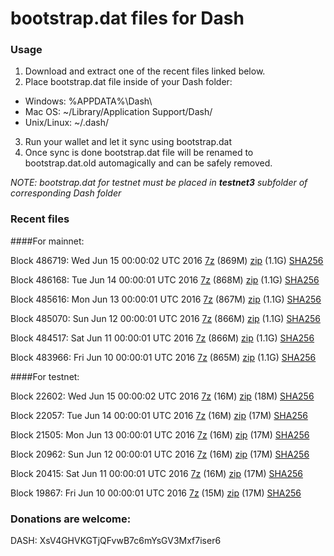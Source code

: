 # bootstrap.dat files for Dash

### Usage

1. Download and extract one of the recent files linked below.
2. Place bootstrap.dat file inside of your Dash folder:
 - Windows: %APPDATA%\Dash\
 - Mac OS: ~/Library/Application Support/Dash/
 - Unix/Linux: ~/.dash/
3. Run your wallet and let it sync using bootstrap.dat
4. Once sync is done bootstrap.dat file will be renamed to bootstrap.dat.old automagically and can be safely removed.

_NOTE: bootstrap.dat for testnet must be placed in **testnet3** subfolder of corresponding Dash folder_

### Recent files

####For mainnet:

Block 486719: Wed Jun 15 00:00:02 UTC 2016 [7z](https://transfer.sh/fTyjg/bootstrap.dat.20160615.7z) (869M) [zip](https://transfer.sh/fP3Ws/bootstrap.dat.20160615.zip) (1.1G) [SHA256](https://transfer.sh/150K27/sha256.txt)

Block 486168: Tue Jun 14 00:00:01 UTC 2016 [7z](https://transfer.sh/1QSIn/bootstrap.dat.20160614.7z) (868M) [zip](https://transfer.sh/uyTre/bootstrap.dat.20160614.zip) (1.1G) [SHA256](https://transfer.sh/Ge5qy/sha256.txt)

Block 485616: Mon Jun 13 00:00:01 UTC 2016 [7z](https://transfer.sh/YlMOX/bootstrap.dat.20160613.7z) (867M) [zip](https://transfer.sh/146CrP/bootstrap.dat.20160613.zip) (1.1G) [SHA256](https://transfer.sh/emTZ2/sha256.txt)

Block 485070: Sun Jun 12 00:00:01 UTC 2016 [7z](https://transfer.sh/AHnul/bootstrap.dat.20160612.7z) (866M) [zip](https://transfer.sh/TPZf2/bootstrap.dat.20160612.zip) (1.1G) [SHA256](https://transfer.sh/gEZMX/sha256.txt)

Block 484517: Sat Jun 11 00:00:01 UTC 2016 [7z](https://transfer.sh/79tBn/bootstrap.dat.20160611.7z) (866M) [zip](https://transfer.sh/DV4tn/bootstrap.dat.20160611.zip) (1.1G) [SHA256](https://transfer.sh/LRFfQ/sha256.txt)

Block 483966: Fri Jun 10 00:00:01 UTC 2016 [7z](https://transfer.sh/fdHmm/bootstrap.dat.20160610.7z) (865M) [zip](https://transfer.sh/pCZpe/bootstrap.dat.20160610.zip) (1.1G) [SHA256](https://transfer.sh/DONbI/sha256.txt)

####For testnet:

Block 22602: Wed Jun 15 00:00:02 UTC 2016 [7z](https://transfer.sh/XVJY6/bootstrap.dat.20160615.7z) (16M) [zip](https://transfer.sh/x8rFm/bootstrap.dat.20160615.zip) (18M) [SHA256](https://transfer.sh/SCuEH/sha256.txt)

Block 22057: Tue Jun 14 00:00:01 UTC 2016 [7z](https://transfer.sh/LIBF6/bootstrap.dat.20160614.7z) (16M) [zip](https://transfer.sh/67SYn/bootstrap.dat.20160614.zip) (17M) [SHA256](https://transfer.sh/b6iyN/sha256.txt)

Block 21505: Mon Jun 13 00:00:01 UTC 2016 [7z](https://transfer.sh/DOeN9/bootstrap.dat.20160613.7z) (16M) [zip](https://transfer.sh/HNkAs/bootstrap.dat.20160613.zip) (17M) [SHA256](https://transfer.sh/egkEe/sha256.txt)

Block 20962: Sun Jun 12 00:00:01 UTC 2016 [7z](https://transfer.sh/DZu7K/bootstrap.dat.20160612.7z) (16M) [zip](https://transfer.sh/15dKE2/bootstrap.dat.20160612.zip) (17M) [SHA256](https://transfer.sh/NibZb/sha256.txt)

Block 20415: Sat Jun 11 00:00:01 UTC 2016 [7z](https://transfer.sh/10fU5g/bootstrap.dat.20160611.7z) (16M) [zip](https://transfer.sh/cbvg5/bootstrap.dat.20160611.zip) (17M) [SHA256](https://transfer.sh/CSrqF/sha256.txt)

Block 19867: Fri Jun 10 00:00:01 UTC 2016 [7z](https://transfer.sh/aKp4V/bootstrap.dat.20160610.7z) (15M) [zip](https://transfer.sh/W2Iup/bootstrap.dat.20160610.zip) (17M) [SHA256](https://transfer.sh/kQQb1/sha256.txt)

### Donations are welcome:

DASH: XsV4GHVKGTjQFvwB7c6mYsGV3Mxf7iser6
